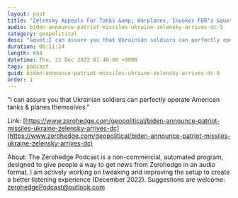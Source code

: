 ```yaml
---
layout: post
title: "Zelensky Appeals For Tanks &amp; Warplanes, Invokes FDR's &quot;Absolute Victory&quot;, Before Enthusiastic Congress"
audio: biden-announce-patriot-missiles-ukraine-zelensky-arrives-dc-5
category: geopolitical
desc: "&quot;I can assure you that Ukrainian soldiers can perfectly operate American tanks &amp; planes themselves.&quot; "
duration: 00:11:24
length: 684
datetime: Thu, 22 Dec 2022 01:40:00 +0000
tags: podcast
guid: biden-announce-patriot-missiles-ukraine-zelensky-arrives-dc-0
order: 1
---
```

&quot;I can assure you that Ukrainian soldiers can perfectly operate American tanks &amp; planes themselves.&quot; 

Link: [https://www.zerohedge.com/geopolitical/biden-announce-patriot-missiles-ukraine-zelensky-arrives-dc](https://www.zerohedge.com/geopolitical/biden-announce-patriot-missiles-ukraine-zelensky-arrives-dc)

About: The Zerohedge Podcast is a non-commercial, automated program, designed to give people a way to get news from Zerohedge in an audio format.  I am actively working on tweaking and improving the setup to create a better listening experience (December 2022).  Suggestions are welcome: [zerohedgePodcast@outlook.com](mailto:zerohedgePodcast@outlook.com)